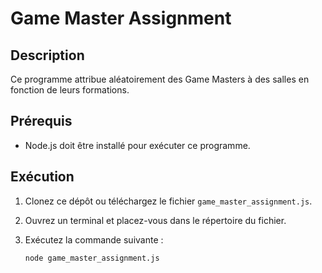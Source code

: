 # Game Master Assignment

## Description

Ce programme attribue aléatoirement des Game Masters à des salles en fonction de leurs formations.

## Prérequis

- Node.js doit être installé pour exécuter ce programme.

## Exécution

1. Clonez ce dépôt ou téléchargez le fichier `game_master_assignment.js`.
2. Ouvrez un terminal et placez-vous dans le répertoire du fichier.
3. Exécutez la commande suivante :

   ```bash
   node game_master_assignment.js
   ```
